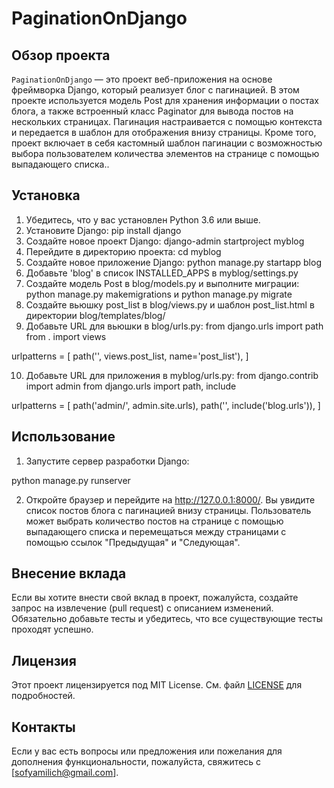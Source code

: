 # PaginationOnDjango


## Обзор проекта

`PaginationOnDjango` — это проект веб-приложения на основе фреймворка Django, который реализует блог с пагинацией. В этом проекте используется модель Post для хранения информации о постах блога, а также встроенный класс Paginator для вывода постов на нескольких страницах. Пагинация настраивается с помощью контекста и передается в шаблон для отображения внизу страницы. Кроме того, проект включает в себя кастомный шаблон пагинации с возможностью выбора пользователем количества элементов на странице с помощью выпадающего списка..



## Установка

1. Убедитесь, что у вас установлен Python 3.6 или выше.
2. Установите Django: pip install django
3. Создайте новое проект Django: django-admin startproject myblog
4. Перейдите в директорию проекта: cd myblog
5. Создайте новое приложение Django: python manage.py startapp blog
6. Добавьте 'blog' в список INSTALLED_APPS в myblog/settings.py
7. Создайте модель Post в blog/models.py и выполните миграции: python manage.py makemigrations и python manage.py migrate
8. Создайте вьюшку post_list в blog/views.py и шаблон post_list.html в директории blog/templates/blog/
9. Добавьте URL для вьюшки в blog/urls.py:
from django.urls import path
from . import views

urlpatterns = [
    path('', views.post_list, name='post_list'),
]

10. Добавьте URL для приложения в myblog/urls.py:
from django.contrib import admin
from django.urls import path, include

urlpatterns = [
    path('admin/', admin.site.urls),
    path('', include('blog.urls')),
]




## Использование

1. Запустите сервер разработки Django:

python manage.py runserver

2. Откройте браузер и перейдите на http://127.0.0.1:8000/. Вы увидите список постов блога с пагинацией внизу страницы. Пользователь может выбрать количество постов на странице с помощью выпадающего списка и перемещаться между страницами с помощью ссылок "Предыдущая" и "Следующая".




## Внесение вклада

Если вы хотите внести свой вклад в проект, пожалуйста, создайте запрос на извлечение (pull request) с описанием изменений. Обязательно добавьте тесты и убедитесь, что все существующие тесты проходят успешно.

## Лицензия

Этот проект лицензируется под MIT License. См. файл [LICENSE](LICENSE) для подробностей.

## Контакты

Если у вас есть вопросы или предложения или пожелания для дополнения функциональности, пожалуйста, свяжитесь с [sofyamilich@gmail.com].